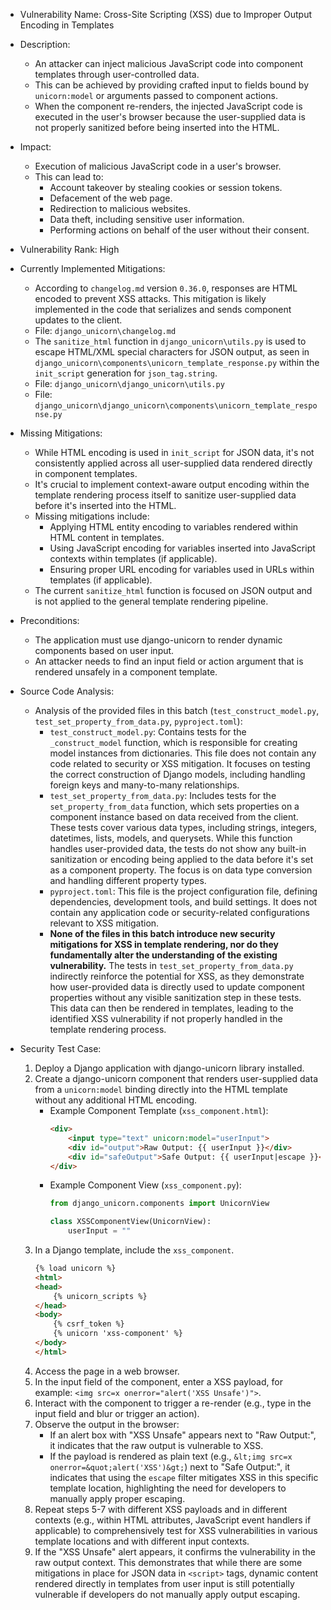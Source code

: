 - Vulnerability Name: Cross-Site Scripting (XSS) due to Improper Output Encoding in Templates

- Description:
    - An attacker can inject malicious JavaScript code into component templates through user-controlled data.
    - This can be achieved by providing crafted input to fields bound by `unicorn:model` or arguments passed to component actions.
    - When the component re-renders, the injected JavaScript code is executed in the user's browser because the user-supplied data is not properly sanitized before being inserted into the HTML.

- Impact:
    - Execution of malicious JavaScript code in a user's browser.
    - This can lead to:
        - Account takeover by stealing cookies or session tokens.
        - Defacement of the web page.
        - Redirection to malicious websites.
        - Data theft, including sensitive user information.
        - Performing actions on behalf of the user without their consent.

- Vulnerability Rank: High

- Currently Implemented Mitigations:
    - According to `changelog.md` version `0.36.0`, responses are HTML encoded to prevent XSS attacks. This mitigation is likely implemented in the code that serializes and sends component updates to the client.
    - File: `django_unicorn\changelog.md`
    - The `sanitize_html` function in `django_unicorn\utils.py` is used to escape HTML/XML special characters for JSON output, as seen in `django_unicorn\components\unicorn_template_response.py` within the `init_script` generation for `json_tag.string`.
    - File: `django_unicorn\django_unicorn\utils.py`
    - File: `django_unicorn\django_unicorn\components\unicorn_template_response.py`

- Missing Mitigations:
    - While HTML encoding is used in `init_script` for JSON data, it's not consistently applied across all user-supplied data rendered directly in component templates.
    - It's crucial to implement context-aware output encoding within the template rendering process itself to sanitize user-supplied data before it's inserted into the HTML.
    - Missing mitigations include:
        - Applying HTML entity encoding to variables rendered within HTML content in templates.
        - Using JavaScript encoding for variables inserted into JavaScript contexts within templates (if applicable).
        - Ensuring proper URL encoding for variables used in URLs within templates (if applicable).
    - The current `sanitize_html` function is focused on JSON output and is not applied to the general template rendering pipeline.

- Preconditions:
    - The application must use django-unicorn to render dynamic components based on user input.
    - An attacker needs to find an input field or action argument that is rendered unsafely in a component template.

- Source Code Analysis:
    - Analysis of the provided files in this batch (`test_construct_model.py`, `test_set_property_from_data.py`, `pyproject.toml`):
        - `test_construct_model.py`: Contains tests for the `_construct_model` function, which is responsible for creating model instances from dictionaries. This file does not contain any code related to security or XSS mitigation. It focuses on testing the correct construction of Django models, including handling foreign keys and many-to-many relationships.
        - `test_set_property_from_data.py`: Includes tests for the `set_property_from_data` function, which sets properties on a component instance based on data received from the client.  These tests cover various data types, including strings, integers, datetimes, lists, models, and querysets. While this function handles user-provided data, the tests do not show any built-in sanitization or encoding being applied to the data before it's set as a component property. The focus is on data type conversion and handling different property types.
        - `pyproject.toml`: This file is the project configuration file, defining dependencies, development tools, and build settings. It does not contain any application code or security-related configurations relevant to XSS mitigation.
        - **None of the files in this batch introduce new security mitigations for XSS in template rendering, nor do they fundamentally alter the understanding of the existing vulnerability.** The tests in `test_set_property_from_data.py` indirectly reinforce the potential for XSS, as they demonstrate how user-provided data is directly used to update component properties without any visible sanitization step in these tests. This data can then be rendered in templates, leading to the identified XSS vulnerability if not properly handled in the template rendering process.

- Security Test Case:
    1. Deploy a Django application with django-unicorn library installed.
    2. Create a django-unicorn component that renders user-supplied data from a `unicorn:model` binding directly into the HTML template without any additional HTML encoding.
        - Example Component Template (`xss_component.html`):
          ```html
          <div>
              <input type="text" unicorn:model="userInput">
              <div id="output">Raw Output: {{ userInput }}</div>
              <div id="safeOutput">Safe Output: {{ userInput|escape }}</div>
          </div>
          ```
        - Example Component View (`xss_component.py`):
          ```python
          from django_unicorn.components import UnicornView

          class XSSComponentView(UnicornView):
              userInput = ""
          ```
    3. In a Django template, include the `xss_component`.
        ```html
        {% load unicorn %}
        <html>
        <head>
            {% unicorn_scripts %}
        </head>
        <body>
            {% csrf_token %}
            {% unicorn 'xss-component' %}
        </body>
        </html>
        ```
    4. Access the page in a web browser.
    5. In the input field of the component, enter a XSS payload, for example: `<img src=x onerror="alert('XSS Unsafe')">`.
    6. Interact with the component to trigger a re-render (e.g., type in the input field and blur or trigger an action).
    7. Observe the output in the browser:
        - If an alert box with "XSS Unsafe" appears next to "Raw Output:", it indicates that the raw output is vulnerable to XSS.
        - If the payload is rendered as plain text (e.g., `&lt;img src=x onerror=&quot;alert('XSS')&gt;`) next to "Safe Output:", it indicates that using the `escape` filter mitigates XSS in this specific template location, highlighting the need for developers to manually apply proper escaping.
    8. Repeat steps 5-7 with different XSS payloads and in different contexts (e.g., within HTML attributes, JavaScript event handlers if applicable) to comprehensively test for XSS vulnerabilities in various template locations and with different input contexts.
    9. If the "XSS Unsafe" alert appears, it confirms the vulnerability in the raw output context. This demonstrates that while there are some mitigations in place for JSON data in `<script>` tags, dynamic content rendered directly in templates from user input is still potentially vulnerable if developers do not manually apply output escaping.
